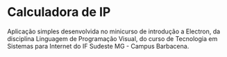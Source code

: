 # Calculadora de IP
Aplicação simples desenvolvida no minicurso de introdução a Electron, da disciplina Linguagem de Programação Visual, do curso de Tecnologia em Sistemas para Internet do IF Sudeste MG - Campus Barbacena.

